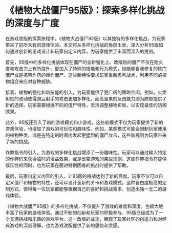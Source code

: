 # 《植物大战僵尸95版》：探索多样化挑战的深度与广度

在游戏改版的探索旅程中，《植物大战僵尸95版》以其独特的多样化挑战，为玩家带来了前所未有的游戏体验。本文将从多样化挑战的角度出发，深入分析95版如何通过创新的游戏设计和玩家自定义内容，为玩家提供了丰富而深入的挑战。

首先，95版中的多样化挑战体现在僵尸的全新强化上。改版后的僵尸不仅在耐久度和攻击力上有所提升，更加入了特殊的技能和行为模式，如能够自我修复的铁门僵尸或是携带炸药的爆炸僵尸。这些新特性要求玩家重新思考战术，利用不同的植物组合来应对各种威胁。

接着，植物的强化和新技能的引入，为玩家提供了更广阔的策略空间。例如，火炬树桩的改动使得豌豆射手的攻击更加多样化，而高坚果的反击能力则为防御提供了新的选择。玩家需要根据不同的僵尸特性，灵活调整植物布局，以实现最佳的防御效果。

此外，95版还引入了新的游戏模式和小游戏，这些新模式不仅为玩家提供了新的游戏体验，也增加了游戏的可玩性和趣味性。例如，某些模式可能会限制玩家使用的植物种类，或是在特定的时间内发起更猛烈的僵尸攻击，这些新规则为玩家带来了新的挑战。

作弊指令的引入，为游戏的多样化挑战增添了一份趣味性。玩家可以通过输入特定的作弊码来获得临时的增益效果，或是改变游戏的某些规则。这些作弊指令在提供娱乐性的同时，也为玩家在面对特别困难的挑战时提供了帮助。

最后，玩家自定义内容的引入，让95版的挑战达到了新的高度。玩家不仅可以自定义僵尸和植物的特性，还可以设计全新的关卡和游戏模式。这种自由度极高的定制方式，使得每一位玩家都能够根据自己的喜好和挑战需求，创造出独一无二的游戏体验。

《植物大战僵尸95版》的多样化挑战，不仅提升了游戏的难度和深度，也极大地丰富了玩家的游戏体验。通过不断的创新和玩家的积极参与，95版已经成为了一个充满挑战和乐趣的游戏平台。这一改版的成功，展现了玩家社区的创造力和对经典游戏的深刻理解，也为游戏改版提供了新的思路和灵感。